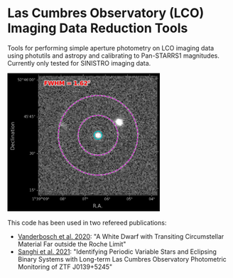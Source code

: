 # Las Cumbres Observatory (LCO) Imaging Data Reduction Tools

Tools for performing simple aperture photometry on LCO imaging data using photutils and astropy and calibrating to Pan-STARRS1 magnitudes. Currently only tested for SINISTRO imaging data.

<img src="data/elp1m008-fa05-20210704-0113-e91_cutout.png?raw=true" alt="LCO Photometry Cutout" width="68%"/>

This code has been used in two refereed publications:
* [Vanderbosch et al. 2020](https://ui.adsabs.harvard.edu/abs/2020ApJ...897..171V/abstract): "A White Dwarf with Transiting Circumstellar Material Far outside the Roche Limit"
* [Sanghi et al. 2021](https://ui.adsabs.harvard.edu/abs/2021AJ....162..133S/abstract): "Identifying Periodic Variable Stars and Eclipsing Binary Systems with Long-term Las Cumbres Observatory Photometric Monitoring of ZTF J0139+5245"
